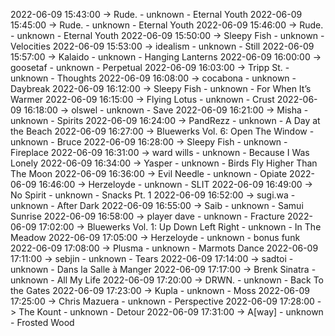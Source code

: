2022-06-09 15:43:00 -> Rude. - unknown - Eternal Youth
2022-06-09 15:45:00 -> Rude. - unknown - Eternal Youth
2022-06-09 15:46:00 -> Rude. - unknown - Eternal Youth
2022-06-09 15:50:00 -> Sleepy Fish - unknown - Velocities
2022-06-09 15:53:00 -> idealism - unknown - Still
2022-06-09 15:57:00 -> Kalaido - unknown - Hanging Lanterns
2022-06-09 16:00:00 -> goosetaf - unknown - Perpetual
2022-06-09 16:03:00 -> Tripp St. - unknown - Thoughts
2022-06-09 16:08:00 -> cocabona - unknown - Daybreak
2022-06-09 16:12:00 -> Sleepy Fish - unknown - For When It’s Warmer
2022-06-09 16:15:00 -> Flying Lotus - unknown - Crust
2022-06-09 16:18:00 -> olswel - unknown - Save
2022-06-09 16:21:00 -> Misha - unknown - Spirits
2022-06-09 16:24:00 -> PandRezz - unknown - A Day at the Beach
2022-06-09 16:27:00 -> Bluewerks Vol. 6: Open The Window - unknown - Bruce
2022-06-09 16:28:00 -> Sleepy Fish - unknown - Fireplace
2022-06-09 16:31:00 -> ward wills - unknown - Because I Was Lonely
2022-06-09 16:34:00 -> Yasper - unknown - Birds Fly Higher Than The Moon
2022-06-09 16:36:00 -> Evil Needle - unknown - Opiate
2022-06-09 16:46:00 -> Herzeloyde - unknown - SLIT
2022-06-09 16:49:00 -> No Spirit - unknown - Snacks Pt. 1
2022-06-09 16:52:00 -> sugi.wa - unknown - After Dark
2022-06-09 16:55:00 -> Saib - unknown - Samui Sunrise
2022-06-09 16:58:00 -> player dave - unknown - Fracture
2022-06-09 17:02:00 -> Bluewerks Vol. 1: Up Down Left Right - unknown - In The Meadow
2022-06-09 17:05:00 -> Herzeloyde - unknown - bonus funk
2022-06-09 17:08:00 -> Plusma - unknown - Marmots Dance
2022-06-09 17:11:00 -> sebjin - unknown - Tears
2022-06-09 17:14:00 -> sadtoi - unknown - Dans la Salle à Manger
2022-06-09 17:17:00 -> Brenk Sinatra - unknown - All My Life
2022-06-09 17:20:00 -> DRWN. - unknown - Back To the Gates
2022-06-09 17:23:00 -> Kupla - unknown - Moss
2022-06-09 17:25:00 -> Chris Mazuera - unknown - Perspective
2022-06-09 17:28:00 -> The Kount - unknown - Detour
2022-06-09 17:31:00 -> A[way] - unknown - Frosted Wood
